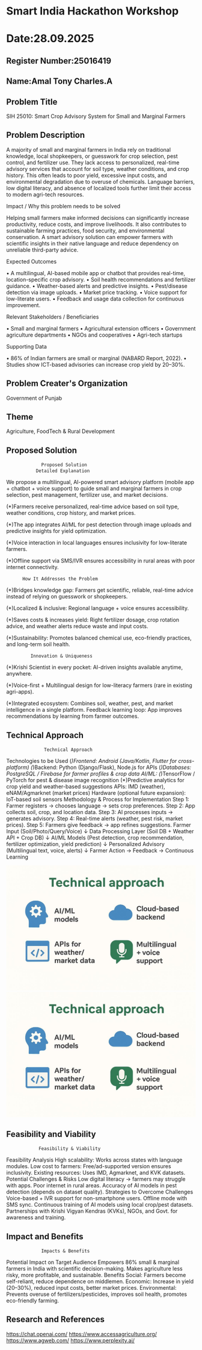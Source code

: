 # Smart India Hackathon Workshop
# Date:28.09.2025
## Register Number:25016419
## Name:Amal Tony Charles.A
## Problem Title
SIH 25010: Smart Crop Advisory System for Small and Marginal Farmers
## Problem Description
A majority of small and marginal farmers in India rely on traditional knowledge, local shopkeepers, or guesswork for crop selection, pest control, and fertilizer use. They lack access to personalized, real-time advisory services that account for soil type, weather conditions, and crop history. This often leads to poor yield, excessive input costs, and environmental degradation due to overuse of chemicals. Language barriers, low digital literacy, and absence of localized tools further limit their access to modern agri-tech resources.

Impact / Why this problem needs to be solved

Helping small farmers make informed decisions can significantly increase productivity, reduce costs, and improve livelihoods. It also contributes to sustainable farming practices, food security, and environmental conservation. A smart advisory solution can empower farmers with scientific insights in their native language and reduce dependency on unreliable third-party advice.

Expected Outcomes

• A multilingual, AI-based mobile app or chatbot that provides real-time, location-specific crop advisory.
• Soil health recommendations and fertilizer guidance.
• Weather-based alerts and predictive insights.
• Pest/disease detection via image uploads.
• Market price tracking.
• Voice support for low-literate users.
• Feedback and usage data collection for continuous improvement.

Relevant Stakeholders / Beneficiaries

• Small and marginal farmers
• Agricultural extension officers
• Government agriculture departments
• NGOs and cooperatives
• Agri-tech startups

Supporting Data

• 86% of Indian farmers are small or marginal (NABARD Report, 2022).
• Studies show ICT-based advisories can increase crop yield by 20–30%.

## Problem Creater's Organization
Government of Punjab

## Theme
Agriculture, FoodTech & Rural Development

## Proposed Solution
                 Proposed Solution
               Detailed Explanation
We propose a multilingual, AI-powered smart advisory platform (mobile app + chatbot + voice support) to guide small and marginal farmers in crop selection, pest management, fertilizer use, and market decisions.

(*)Farmers receive personalized, real-time advice based on soil type, weather conditions, crop history, and market prices.

(*)The app integrates AI/ML for pest detection through image uploads and predictive insights for yield optimization.

(*)Voice interaction in local languages ensures inclusivity for low-literate farmers.

(*)Offline support via SMS/IVR ensures accessibility in rural areas with poor internet connectivity.

          How It Addresses the Problem

(*)Bridges knowledge gap: Farmers get scientific, reliable, real-time advice instead of relying on guesswork or shopkeepers.

(*)Localized & inclusive: Regional language + voice ensures accessibility.

(*)Saves costs & increases yield: Right fertilizer dosage, crop rotation advice, and weather alerts reduce waste and input costs.

(*)Sustainability: Promotes balanced chemical use, eco-friendly practices, and long-term soil health.

             Innovation & Uniqueness

(*)Krishi Scientist in every pocket: AI-driven insights available anytime, anywhere.

(*)Voice-first + Multilingual design for low-literacy farmers (rare in existing agri-apps).

(*)Integrated ecosystem: Combines soil, weather, pest, and market intelligence in a single platform.
Feedback learning loop: App improves recommendations by learning from farmer outcomes.

## Technical Approach
                  Technical Approach
Technologies to be Used
(*)Frontend: Android (Java/Kotlin, Flutter for cross-platform)
(*)Backend: Python (Django/Flask), Node.js for APIs
(*)Databases: PostgreSQL / Firebase for farmer      profiles & crop data
AI/ML:
(*)TensorFlow / PyTorch for pest & disease image recognition
(*)Predictive analytics for crop yield and weather-based suggestions
APIs:
IMD (weather), eNAM/Agmarknet (market prices)
Hardware (optional future expansion): IoT-based soil sensors
Methodology & Process for Implementation
Step 1: Farmer registers → chooses language → sets crop preferences.
Step 2: App collects soil, crop, and location data.
Step 3: AI processes inputs → generates advisory.
Step 4: Real-time alerts (weather, pest risk, market prices).
Step 5: Farmers give feedback → app refines suggestions.
     Farmer Input (Soil/Photo/Query/Voice)
        ↓
   Data Processing Layer
 (Soil DB + Weather API + Crop DB)
        ↓
   AI/ML Models
 (Pest detection, crop recommendation,
  fertilizer optimization, yield prediction)
        ↓
 Personalized Advisory
 (Multilingual text, voice, alerts)
        ↓
  Farmer Action → Feedback → Continuous Learning

![alt text](<sih technical support.jpg>)
![alt text](<sih technical support-1.jpg>)



## Feasibility and Viability
                Feasibility & Viability
Feasibility Analysis
High scalability: Works across states with language modules.
Low cost to farmers: Free/ad-supported version ensures inclusivity.
Existing resources: Uses IMD, Agmarknet, and KVK datasets.
           Potential Challenges & Risks
Low digital literacy → farmers may struggle with apps.
Poor internet in rural areas.
Accuracy of AI models in pest detection (depends on dataset quality).
Strategies to Overcome Challenges
Voice-based + IVR support for non-smartphone users.
Offline mode with SMS sync.
Continuous training of AI models using local crop/pest datasets.
Partnerships with Krishi Vigyan Kendras (KVKs), NGOs, and Govt. for awareness and training.

## Impact and Benefits
                 Impacts & Benefits
Potential Impact on Target Audience
Empowers 86% small & marginal farmers in India with scientific decision-making.
Makes agriculture less risky, more profitable, and sustainable.
Benefits
Social: Farmers become self-reliant, reduce dependence on middlemen.
Economic: Increase in yield (20–30%), reduced input costs, better market prices.
Environmental: Prevents overuse of fertilizers/pesticides, improves soil health, promotes eco-friendly farming.

## Research and References
https://chat.openai.com/
https://www.accessagriculture.org/
https://www.agweb.com/
https://www.perplexity.ai/